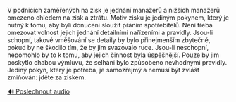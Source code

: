 
V podnicích zaměřených na zisk je jednání manažerů a nižších manažerů omezeno ohledem na zisk a ztrátu. Motiv zisku je jediným pokynem, který je nutný k tomu, aby byli donuceni sloužit přáním spotřebitelů. Není třeba omezovat volnost jejich jednání detailními nařízeními a pravidly. Jsou-li schopní, takové vměšování se detaily by bylo přinejmenším zbytečné, pokud by ne škodilo tím, že by jim svazovalo ruce. Jsou-li neschopní, nepomohlo by to k tomu, aby jejich činnost byla úspěšnější. Pouze by jim poskytlo chabou výmluvu, že selhání bylo způsobeno nevhodnými pravidly. Jediný pokyn, který je potřeba, je samozřejmý a nemusí být zvlášť zmiňován: jděte za ziskem.

[🔊 Poslechnout audio](/data/7-paragraphs/audio/chapter_61/para_008-V-podnicch-zamench-na-zisk-je-jednn-manaer.mp3)
